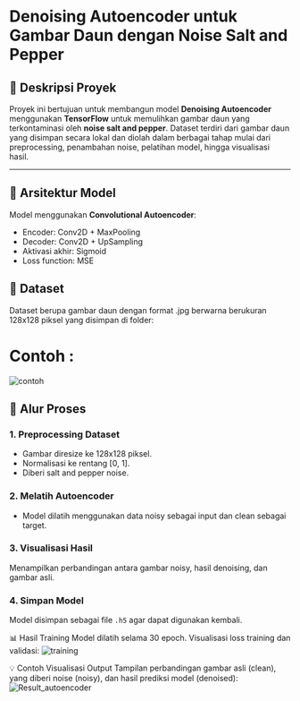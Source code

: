 # Denoising Autoencoder untuk Gambar Daun dengan Noise Salt and Pepper

## 📌 Deskripsi Proyek
Proyek ini bertujuan untuk membangun model **Denoising Autoencoder** menggunakan **TensorFlow** untuk memulihkan gambar daun yang terkontaminasi oleh **noise salt and pepper**. Dataset terdiri dari gambar daun yang disimpan secara lokal dan diolah dalam berbagai tahap mulai dari preprocessing, penambahan noise, pelatihan model, hingga visualisasi hasil.

---

## 🧱 Arsitektur Model
Model menggunakan **Convolutional Autoencoder**:
- Encoder: Conv2D + MaxPooling
- Decoder: Conv2D + UpSampling
- Aktivasi akhir: Sigmoid
- Loss function: MSE

## 🧱 Dataset
Dataset berupa gambar daun dengan format .jpg berwarna berukuran 128x128 piksel yang disimpan di folder:
# Contoh :
![contoh](https://github.com/user-attachments/assets/d9436862-e410-445d-a4e9-89d97c34e4e3)

## 🔄 Alur Proses

### 1. Preprocessing Dataset
- Gambar diresize ke 128x128 piksel.
- Normalisasi ke rentang [0, 1].
- Diberi salt and pepper noise.


### 2. Melatih Autoencoder
- Model dilatih menggunakan data noisy sebagai input dan clean sebagai target.



### 3. Visualisasi Hasil
Menampilkan perbandingan antara gambar noisy, hasil denoising, dan gambar asli.



### 4. Simpan Model
Model disimpan sebagai file `.h5` agar dapat digunakan kembali.


📊 Hasil Training
Model dilatih selama 30 epoch. Visualisasi loss training dan validasi:
![training](https://github.com/user-attachments/assets/2dd48d71-9773-4cd4-88f3-e2d1b7598c2b)

💡 Contoh Visualisasi Output
Tampilan perbandingan gambar asli (clean), yang diberi noise (noisy), dan hasil prediksi model (denoised):
![Result_autoencoder](https://github.com/user-attachments/assets/4d91cb5c-0297-4d47-a914-fed2df14c303)

